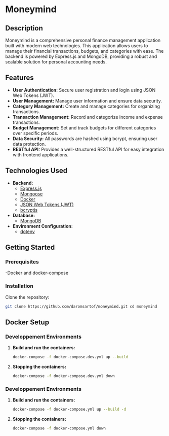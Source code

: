 # Moneymind 

## Description

Moneymind is a comprehensive personal finance management application built with modern web technologies. 
This application allows users to manage their financial transactions, budgets, and categories with ease. 
The backend is powered by Express.js and MongoDB, providing a robust and scalable solution for personal accounting needs.

## Features

- **User Authentication:** Secure user registration and login using JSON Web Tokens (JWT).
- **User Management:** Manage user information and ensure data security.
- **Category Management:** Create and manage categories for organizing transactions.
- **Transaction Management:** Record and categorize income and expense transactions.
- **Budget Management:** Set and track budgets for different categories over specific periods.
- **Data Security:** All passwords are hashed using bcrypt, ensuring user data protection.
- **RESTful API:** Provides a well-structured RESTful API for easy integration with frontend applications.

## Technologies Used

- **Backend:**
  - [Express.js](https://expressjs.com/)
  - [Mongoose](https://mongoosejs.com/)
  - [Docker](https://www.docker.com/)
  - [JSON Web Tokens (JWT)](https://jwt.io/)
  - [bcryptjs](https://github.com/dcodeIO/bcrypt.js/)
- **Database:**
  - [MongoDB](https://www.mongodb.com/)
- **Environment Configuration:**
  - [dotenv](https://www.npmjs.com/package/dotenv)

## Getting Started

### Prerequisites

-Docker and docker-compose

### Installation

Clone the repository:

   ```bash 
   git clone https://github.com/daromsartof/moneymind.git cd moneymind
```

## Docker Setup

### Developpement Environments

1. **Build and run the containers:**
   ```bash
   docker-compose -f docker-compose.dev.yml up --build
   ```

3. **Stopping the containers:**
   ```bash
   docker-compose -f docker-compose.dev.yml down
   ```

### Developpement Environments

1. **Build and run the containers:**
   ```bash
   docker-compose -f docker-compose.yml up --build -d

2. **Stopping the containers:**
   ```bash
   docker-compose -f docker-compose.yml down
   ```
   
